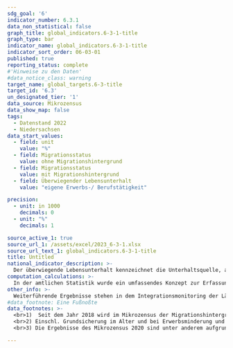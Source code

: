 ```yaml
---
sdg_goal: '6'
indicator_number: 6.3.1
data_non_statistical: false
graph_title: global_indicators.6-3-1-title
graph_type: bar
indicator_name: global_indicators.6-3-1-title
indicator_sort_order: 06-03-01
published: true
reporting_status: complete
#'Hinweise zu den Daten'
#data_notice_class: warning
target_name: global_targets.6-3-title
target_id: '6.3'
un_designated_tier: '1'
data_source: Mikrozensus
data_show_map: false
tags:
  - Datenstand 2022
  - Niedersachsen
data_start_values:
  - field: unit
    value: "%"
  - field: Migrationsstatus
    value: ohne Migrationshintergrund
  - field: Migrationsstatus
    value: mit Migrationshintergrund
  - field: Überwiegender Lebensunterhalt
    value: "eigene Erwerbs-/ Berufstätigkeit"

precision:
  - unit: in 1000
    decimals: 0
  - unit: "%"
    decimals: 1

source_active_1: true
source_url_1: /assets/excel/2023_6-3-1.xlsx
source_url_text_1: global_indicators.6-3-1-title
title: Untitled
national_indicator_description: >-
  Der überwiegende Lebensunterhalt kennzeichnet die Unterhaltsquelle, aus welcher hauptsächlich die Mittel für den Lebensunterhalt bezogen werden. Bei mehreren Unterhaltsquellen wird auf die wesentliche abgestellt. Im Mikrozensus werden diese Angaben durch eine Selbsteinstufung der Befragten ermittelt. Der Indikator zeigt an, aus welchen Quellen der Lebensunterhalt überwiegend bestritten wird. Ein Rückgang des Anteils der Personen mit Migrationshintergrund, die von öffentlichen Transferzahlungen abhängig sind, und ein Ansteigen des Anteils derer, die ihren Lebensunterhalt selbst zu finanzieren in der Lage sind, zeigen einen Fortschritt beim Integrationsprozess an.
computation_calculations: >-
  In der amtlichen Statistik wurde ein umfassendes Konzept zur Erfassung des Migrationshintergrundes erstmals mit dem Mikrozensus 2005 eingeführt. Dazu wurde zusätzlich eine Reihe von Fragen zur Migration aufgenommen, aus denen der Migrationshintergrund abgeleitet wird. Eine vollständige Übertragung auf andere Statistiken außerhalb des Mikrozensus ist aufgrund der Komplexität der Definition nicht möglich. Zur Bestimmung des Migrationshintergrundes wird (1.) nur die Zuwanderung auf das Gebiet der heutigen Bundesrepublik ab 1950 berücksichtigt, um den Großteil der Zuwanderung durch kriegsbedingte Vertreibung nicht einzubeziehen. Zudem werden (2.) auch die Nachkommen der Zugewanderten berücksichtigt, die bereits in der Bundesrepublik geboren wurden und (3.) wird für alle Ausländerinnen und Ausländer sowie für alle Eingebürgerten ein Migrationshintergrund unterstellt. In diesem Bericht wird für die dargestellten Jahre vor 2017 der Migrationshintergrund im engeren Sinne verwendet:Von den Deutschen mit Migrationshintergrund, die seit Geburt Deutsche sind, werden nur jene hinzugezählt, die mit ihren Eltern oder einem Elternteil im selben Haushalt leben. Nur dann liegt die für die Zuordnung entscheidende Elterninformation vor. Für alle Jahre nach 2016 wird der Migrationshintergrund im weiteren Sinne dargestellt:Der Migrationshintergrund im weiteren Sinne kann anhand der Zusatzfragen zum Migrationsstatus der nicht im Haushalt lebenden Eltern ab 2005 in vierjährigem Rhythmus und ab dem Jahr 2017 jährlich dargestellt werden. <br>Ab Veröffentlichungsjahr 2021 wird zwischen Erst- und Endveröffentlichungen von Mikrozensusergebnissen unterschieden. Bei Erst- und Endergebnissen handelt es sich um zwei Ergebnisarten, die beide auf vollständig aufbereiteten und validierten Daten beruhen. Die Endergebnisse basieren im Gegensatz zu den Erstergebnissen auf einer höheren Anzahl befragter Haushalte. Dies ist dadurch bedingt, dass auch nach Ende eines Erhebungsjahres fehlende Haushalte nach Erinnerungen und/oder Mahnungen noch Auskunft geben. Dieses Datenmaterial wird zudem an einem aktualisierten Bevölkerungseckwert hochgerechnet. Durch den größeren Stichprobenumfang und die aktualisierte Hochrechnung können ggf. Abweichungen gegenüber den Erstergebnissen entstehen. Bei den hier für das Jahr 2022 veröffentlichten Daten handelt es sich um die Erstergebnisse.
other_info: >-
  Weiterführende Ergebnisse stehen in dem Integrationsmonitoring der Länder unter <a href="http://www.integrationsmonitoring-laender.de/ " target="_blank">http://www.integrationsmonitoring-laender.de/</a> zu Verfügung
#data_footnote: Eine Fußnoßte
data_footnotes: >-
  <br>1)  Seit dem Jahr 2018 wird im Mikrozensus der Migrationshintergrund im weiteren Sinne jährlich berichtet. Die in der Tabelle ab dem Jahr 2018 abgebildeten Daten zum Migrationshintergrund entsprechen dem Migrationshintergrund im weiteren Sinne, bis 2017 wird der Migrationshintergrund im engeren Sinne abgebildet. Die Vergleichbarkeit ist dadurch eingeschränkt.
  <br>2) Einschl. Grundsicherung im Alter und bei Erwerbsminderung und andere Hilfen in besonderen Lebenslagen.
  <br>3) Die Ergebnisse des Mikrozensus 2020 sind unter anderem aufgrund methodischer Effekte im Rahmen einer Neugestaltung der Erhebung sowie insbesondere aufgrund der Folgen der Corona-Pandemie in Ihrer Datenqualität eingeschränkt. Auf die Verwendung dieser Ergebnisse wird daher verzichtet. Weitere Informationen zur methodischen Neugestaltung des Mikrozensus ab 2020 und zu den Auswirkungen der Neugestaltung und der Corona-Krise auf die Ergebnisse des Jahres 2020 finden Sie auf der  <a href="https://www.destatis.de/DE/Themen/Gesellschaft-Umwelt/Bevoelkerung/Haushalte-Familien/Methoden/mikrozensus-2020.html" target="_blank">Informationsseite des Statistischen Bundesamtes</a>

---
```

